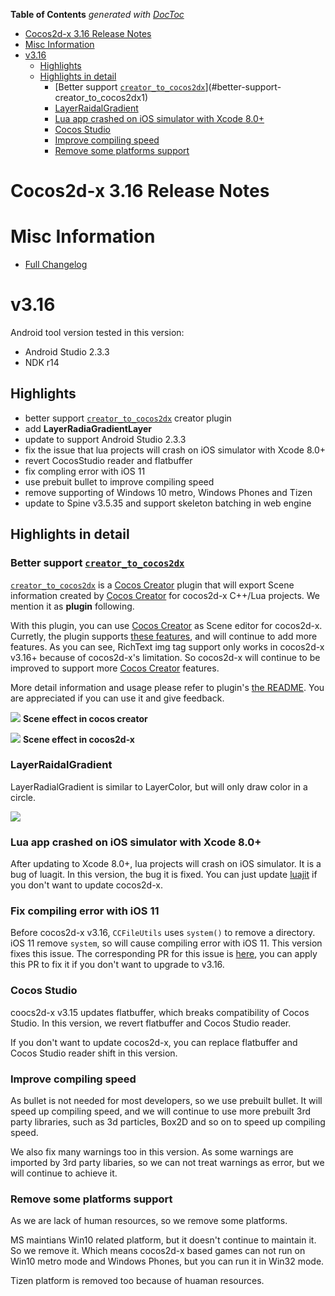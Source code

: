 <!-- START doctoc generated TOC please keep comment here to allow auto update -->
<!-- DON'T EDIT THIS SECTION, INSTEAD RE-RUN doctoc TO UPDATE -->
**Table of Contents**  *generated with [DocToc](https://github.com/thlorenz/doctoc)*

- [Cocos2d-x 3.16 Release Notes](#cocos2d-x-316-release-notes)
- [Misc Information](#misc-information)
- [v3.16](#v316)
  - [Highlights](#highlights)
  - [Highlights in detail](#highlights-in-detail)
    - [Better support [`creator_to_cocos2dx`][1]](#better-support-creator_to_cocos2dx1)
    - [LayerRaidalGradient](#layerraidalgradient)
    - [Lua app crashed on iOS simulator with Xcode 8.0+](#lua-app-crashed-on-ios-simulator-with-xcode-80)
    - [Cocos Studio](#cocos-studio)
    - [Improve compiling speed](#improve-compiling-speed)
    - [Remove some platforms support](#remove-some-platforms-support)

<!-- END doctoc generated TOC please keep comment here to allow auto update -->

# Cocos2d-x 3.16 Release Notes #

# Misc Information

* [Full Changelog](https://github.com/cocos2d/cocos2d-x/blob/v3/CHANGELOG)

# v3.16

Android tool version tested in this version:

- Android Studio 2.3.3
- NDK r14

## Highlights

- better support [`creator_to_cocos2dx`][1] creator plugin
- add __LayerRadiaGradientLayer__
- update to support Android Studio 2.3.3
- fix the issue that lua projects will crash on iOS simulator with Xcode 8.0+
- revert CocosStudio reader and flatbuffer
- fix compling error with iOS 11
- use prebuit bullet to improve compiling speed
- remove supporting of Windows 10 metro, Windows Phones and Tizen
- update to Spine v3.5.35 and support skeleton batching in web engine

## Highlights in detail

### Better support [`creator_to_cocos2dx`][1]

[`creator_to_cocos2dx`][1] is a [Cocos Creator][2] plugin that will export Scene information created by [Cocos Creator][2] for cocos2d-x C++/Lua projects. We mention it as __plugin__ following.

With this plugin, you can use [Cocos Creator][2] as Scene editor for cocos2d-x. Curretly, the plugin supports [these features](3), and will continue to add more features. As you can see, RichText img tag support only works in cocos2d-x v3.16+ because of cocos2d-x's limitation. So cocos2d-x will continue to be improved to support more [Cocos Creator][2] features.

More detail information and usage please refer to plugin's [the README][1]. You are appreciated if you can use it and give feedback.

![][4]
__Scene effect in cocos creator__

![][5]
__Scene effect in cocos2d-x__

### LayerRaidalGradient

LayerRadialGradient is similar to LayerColor, but will only draw color in a circle.

![][6]

### Lua app crashed on iOS simulator with Xcode 8.0+

After updating to Xcode 8.0+, lua projects will crash on iOS simulator. It is a bug of luagit. In this version, the bug it is fixed. You can just update [luajit][7] if you don't want to update cocos2d-x.

### Fix compiling error with iOS 11

Before cocos2d-x v3.16, `CCFileUtils` uses `system()` to remove a directory. iOS 11 remove `system`, so will cause compiling error with iOS 11. This version fixes this issue. The corresponding PR for this issue is [here](https://github.com/cocos2d/cocos2d-x/pull/17921), you can apply this PR to fix it if you don't want to upgrade to v3.16.

### Cocos Studio

coocs2d-x v3.15 updates flatbuffer, which breaks compatibility of Cocos Studio. In this version, we revert flatbuffer and Cocos Studio reader.

If you don't want to update cocos2d-x, you can replace flatbuffer and Cocos Studio reader shift in this version.

### Improve compiling speed

As bullet is not needed for most developers, so we use prebuilt bullet. It will speed up compiling speed, and we will continue to use more prebuilt 3rd party libraries, such as 3d particles, Box2D and so on to speed up compiling speed.

We also fix many warnings too in this version. As some warnings are imported by 3rd party libaries, so we can not treat warnings as error, but we will continue to achieve it.

### Remove some platforms support

As we are lack of human resources, so we remove some platforms.

MS maintians Win10 related platform, but it doesn't continue to maintain it. So we remove it. Which means cocos2d-x based games can not run on Win10 metro mode and Windows Phones, but you can run it in Win32 mode.

Tizen platform is removed too because of huaman resources.


[1]: https://github.com/cocos2d/creator_to_cocos2dx
[2]: http://cocos2d-x.org/creator
[3]: https://github.com/cocos2d/creator_to_cocos2dx#limitations
[4]: https://raw.githubusercontent.com/minggo/Pictures/master/creator-ui-effect.png
[5]: https://raw.githubusercontent.com/minggo/Pictures/master/cocos2dx-ui-effect.png
[6]: https://raw.githubusercontent.com/minggo/Pictures/master/layerradialgradient.png
[7]: https://github.com/cocos2d/cocos2d-x-3rd-party-libs-bin/tree/v3/lua/luajit/prebuilt/ios "luajit.a"

